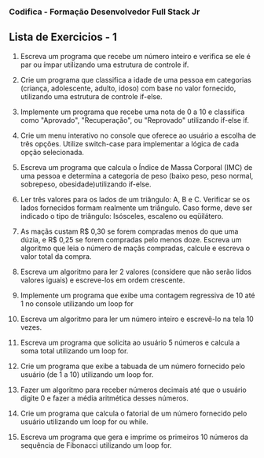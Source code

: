 ### Codifica - Formação Desenvolvedor Full Stack Jr
## Lista de Exercicios - 1 

1. Escreva um programa que recebe um número inteiro e verifica se ele é par ou ímpar utilizando uma estrutura de controle if.


2. Crie um programa que classifica a idade de uma pessoa em categorias (criança, adolescente, adulto, idoso) com base no valor fornecido, utilizando uma estrutura de controle if-else.


3. Implemente um programa que recebe uma nota de 0 a 10 e classifica como "Aprovado", "Recuperação", ou "Reprovado" utilizando if-else if.


4. Crie um menu interativo no console que oferece ao usuário a escolha de três opções. Utilize switch-case para implementar a lógica de cada opção selecionada.


5. Escreva um programa que calcula o Índice de Massa Corporal (IMC) de uma pessoa e determina a categoria de peso (baixo peso, peso normal, sobrepeso, obesidade)utilizando if-else.


6. Ler três valores para os lados de um triângulo: A, B e C. Verificar se os lados fornecidos formam realmente um triângulo. Caso forme, deve ser indicado o tipo de triângulo: Isósceles, escaleno ou eqüilátero.


7. As maçãs custam R$ 0,30 se forem compradas menos do que uma dúzia, e R$ 0,25 se forem compradas pelo menos doze. Escreva um algoritmo que leia o número de maçãs compradas, calcule e escreva o valor total da compra.


8. Escreva um algoritmo para ler 2 valores (considere que não serão lidos valores iguais) e escreve-los em ordem crescente.


9. Implemente um programa que exibe uma contagem regressiva de 10 até 1 no console utilizando um loop for


10. Escreva um algoritmo para ler um número inteiro e escrevê-lo na tela 10 vezes.


11. Escreva um programa que solicita ao usuário 5 números e calcula a soma total utilizando um loop for.


12. Crie um programa que exibe a tabuada de um número fornecido pelo usuário (de 1 a 10) utilizando um loop for.


13. Fazer um algoritmo para receber números decimais até que o usuário digite 0 e fazer a média aritmética desses números.


14. Crie um programa que calcula o fatorial de um número fornecido pelo usuário utilizando um loop for ou while.


15. Escreva um programa que gera e imprime os primeiros 10 números da sequência de Fibonacci utilizando um loop for.
